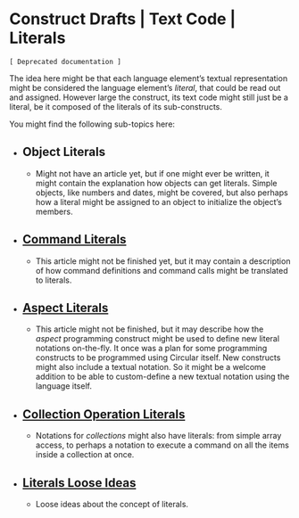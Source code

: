 Construct Drafts | Text Code | Literals
=======================================

`[ Deprecated documentation ]`

The idea here might be that each language element’s textual representation might be considered the language element’s *literal*, that could be read out and assigned. However large the construct, its text code might still just be a literal, be it composed of the literals of its sub-constructs.

You might find the following sub-topics here:

- ## Object Literals

    - Might not have an article yet, but if one might ever be written, it might contain the explanation how objects can get literals. Simple objects, like numbers and dates, might be covered, but also perhaps how a literal might be assigned to an object to initialize the object’s members.

- ## [Command Literals](command-literals.md)

    - This article might not be finished yet, but it may contain a description of how command definitions and command calls might be translated to literals.

- ## [Aspect Literals](aspect-literals.md)

    - This article might not be finished, but it may describe how the *aspect* programming construct might be used to define new literal notations on-the-fly. It once was a plan for some programming constructs to be programmed using Circular itself. New constructs might also include a textual notation. So it might be a welcome addition to be able to custom-define a new textual notation using the language itself.

- ## [Collection Operation Literals](collection-operation-literals.md)

    - Notations for *collections* might also have literals: from simple array access, to perhaps a notation to execute a command on all the items inside a collection at once.
     
- ## [Literals Loose Ideas](literals-loose-ideas.md)
 
    - Loose ideas about the concept of literals.
